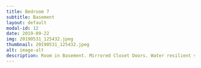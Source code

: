 ```yaml
---
title: Bedroom 7
subtitle: Basement
layout: default
modal-id: 12
date: 2019-09-22
img: 20190531_125432.jpeg
thumbnail: 20190531_125432.jpeg
alt: image-alt
description: Room in Basement. Mirrored Closet Doors. Water resilient vinyl flooring.
---
```

